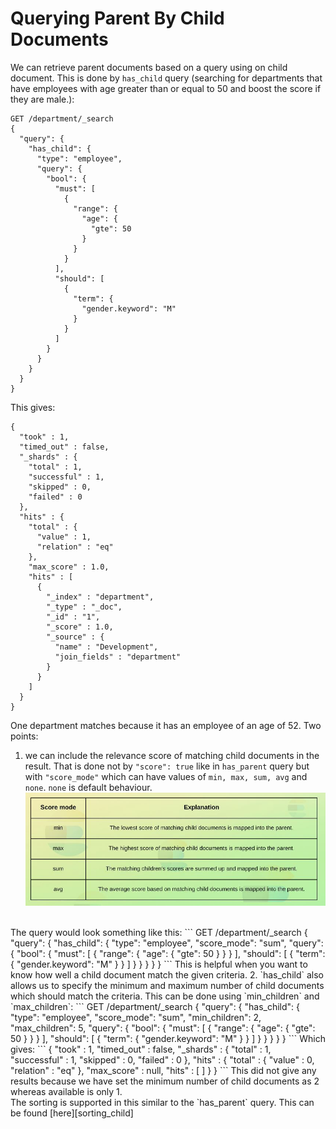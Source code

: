 # Querying Parent By Child Documents

We can retrieve parent documents based on a query using on child document. This is done by `has_child` query (searching for departments that have employees with age greater than or equal to 50 and boost the score if they are male.):
```
GET /department/_search
{
  "query": {
    "has_child": {
      "type": "employee",
      "query": {
        "bool": {
          "must": [
            {
              "range": {
                "age": {
                  "gte": 50
                }
              }
            }
          ],
          "should": [
            {
              "term": {
                "gender.keyword": "M"
              }
            }
          ]
        }
      }
    }
  }
}
```
This gives:
```
{
  "took" : 1,
  "timed_out" : false,
  "_shards" : {
    "total" : 1,
    "successful" : 1,
    "skipped" : 0,
    "failed" : 0
  },
  "hits" : {
    "total" : {
      "value" : 1,
      "relation" : "eq"
    },
    "max_score" : 1.0,
    "hits" : [
      {
        "_index" : "department",
        "_type" : "_doc",
        "_id" : "1",
        "_score" : 1.0,
        "_source" : {
          "name" : "Development",
          "join_fields" : "department"
        }
      }
    ]
  }
}
```
One department matches because it has an employee of an age of 52.
Two points:
1. we can include the relevance score of matching child documents in the result. That is done not by `"score": true` like in `has_parent` query but with `"score_mode"` which can have values of `min, max, sum, avg` and `none`. `none` is default behaviour.<br>
![score_mode][score_mode]
<br>
The query would look something like this:
```
GET /department/_search
{
  "query": {
    "has_child": {
      "type": "employee",
      "score_mode": "sum", 
      "query": {
        "bool": {
          "must": [
            {
              "range": {
                "age": {
                  "gte": 50
                }
              }
            }
          ],
          "should": [
            {
              "term": {
                "gender.keyword": "M"
              }
            }
          ]
        }
      }
    }
  }
}
```
This is helpful when you want to know how well a child document match the given criteria.
2. `has_child` also allows us to specify the minimum and maximum number of child documents which should match the criteria. This can be done using `min_children` and `max_children`:
```
GET /department/_search
{
  "query": {
    "has_child": {
      "type": "employee",
      "score_mode": "sum", 
      "min_children": 2,
      "max_children": 5, 
      "query": {
        "bool": {
          "must": [
            {
              "range": {
                "age": {
                  "gte": 50
                }
              }
            }
          ],
          "should": [
            {
              "term": {
                "gender.keyword": "M"
              }
            }
          ]
        }
      }
    }
  }
}
```
Which gives:
```
{
  "took" : 1,
  "timed_out" : false,
  "_shards" : {
    "total" : 1,
    "successful" : 1,
    "skipped" : 0,
    "failed" : 0
  },
  "hits" : {
    "total" : {
      "value" : 0,
      "relation" : "eq"
    },
    "max_score" : null,
    "hits" : [ ]
  }
}
```
This did not give any results because we have set the minimum number of child documents as 2 whereas available is only 1.
<br>
The sorting is supported in this similar to the `has_parent` query. This can be found [here][sorting_child]

[score_mode]: <https://github.com/penguinmishra/images_repo/blob/master/Elasticsearch/score_mode.JPG>
[sorting_child]: <https://www.elastic.co/guide/en/elasticsearch/reference/current/query-dsl-has-child-query.html#_sorting>